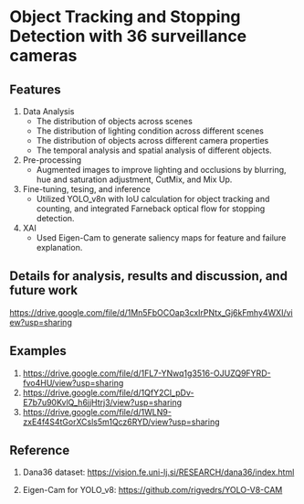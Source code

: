 # Object Tracking and Stopping Detection with 36 surveillance cameras 
## Features
1. Data Analysis
   - The distribution of objects across scenes
   - The distribution of lighting condition across different scenes
   - The distribution of objects across different camera properties
   - The temporal analysis and spatial analysis of different objects.
2. Pre-processing
   - Augmented images to improve lighting and occlusions by blurring, hue and saturation adjustment, CutMix, and Mix Up.
3. Fine-tuning, tesing, and inference
   - Utilized YOLO_v8n with IoU calculation for object tracking and counting, and integrated Farneback optical flow for stopping detection.
4. XAI
   - Used Eigen-Cam to generate saliency maps for feature and failure explanation.

## Details for analysis, results and discussion, and future work
[https://drive.google.com/file/d/1Mn5FbOCOap3cxIrPNtx_Gj6kFmhy4WXI/view?usp=sharing ](https://drive.google.com/file/d/1nRglZOFrtOGN-PDCi9uyXrlnyy1N6tzk/view?usp=sharing)

## Examples
1. https://drive.google.com/file/d/1FL7-YNwq1g3516-OJUZQ9FYRD-fvo4HU/view?usp=sharing
2. https://drive.google.com/file/d/1QfY2Cl_pDv-E7b7u90KvlQ_h6jjHtrj3/view?usp=sharing
3. https://drive.google.com/file/d/1WLN9-zxE4f4S4tGorXCsls5m1Qcz6RYD/view?usp=sharing

## Reference
1. Dana36 dataset:
https://vision.fe.uni-lj.si/RESEARCH/dana36/index.html

2. Eigen-Cam for YOLO_v8:
   https://github.com/rigvedrs/YOLO-V8-CAM 
